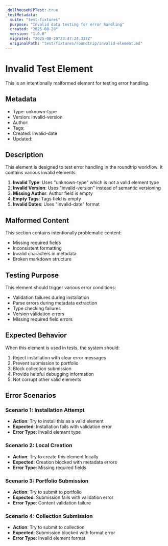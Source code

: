 ```yaml
---
_dollhouseMCPTest: true
_testMetadata:
  suite: "test-fixtures"
  purpose: "Invalid data testing for error handling"
  created: "2025-08-20"
  version: "1.0.0"
  migrated: "2025-08-20T23:47:24.337Z"
  originalPath: "test/fixtures/roundtrip/invalid-element.md"
---
```

# Invalid Test Element

This is an intentionally malformed element for testing error handling.

## Metadata
- Type: unknown-type
- Version: invalid-version
- Author: 
- Tags: 
- Created: invalid-date
- Updated: 

## Description

This element is designed to test error handling in the roundtrip workflow. It contains various invalid elements:

1. **Invalid Type**: Uses "unknown-type" which is not a valid element type
2. **Invalid Version**: Uses "invalid-version" instead of semantic versioning
3. **Missing Author**: Author field is empty
4. **Empty Tags**: Tags field is empty
5. **Invalid Dates**: Uses "invalid-date" format

## Malformed Content

This section contains intentionally problematic content:
- Missing required fields
- Inconsistent formatting
- Invalid characters in metadata
- Broken markdown structure

## Testing Purpose

This element should trigger various error conditions:
- Validation failures during installation
- Parse errors during metadata extraction
- Type checking failures
- Version validation errors
- Missing required field errors

## Expected Behavior

When this element is used in tests, the system should:
1. Reject installation with clear error messages
2. Prevent submission to portfolio
3. Block collection submission
4. Provide helpful debugging information
5. Not corrupt other valid elements

## Error Scenarios

### Scenario 1: Installation Attempt
- **Action**: Try to install this as a valid element
- **Expected**: Installation fails with validation error
- **Error Type**: Invalid element type

### Scenario 2: Local Creation
- **Action**: Try to create this element locally
- **Expected**: Creation blocked with metadata errors
- **Error Type**: Missing required fields

### Scenario 3: Portfolio Submission
- **Action**: Try to submit to portfolio
- **Expected**: Submission fails with validation error
- **Error Type**: Content validation failure

### Scenario 4: Collection Submission
- **Action**: Try to submit to collection
- **Expected**: Submission blocked with format error
- **Error Type**: Invalid element format